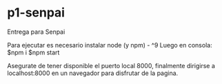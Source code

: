 # p1-senpai
Entrega para Senpai

Para ejecutar es necesario instalar node (y npm) - ^9
Luego en consola:
$npm i
$npm start

Asegurate de tener disponible el puerto local 8000,
finalmente dirigirse a localhost:8000 en un navegador para disfrutar de la pagina. 